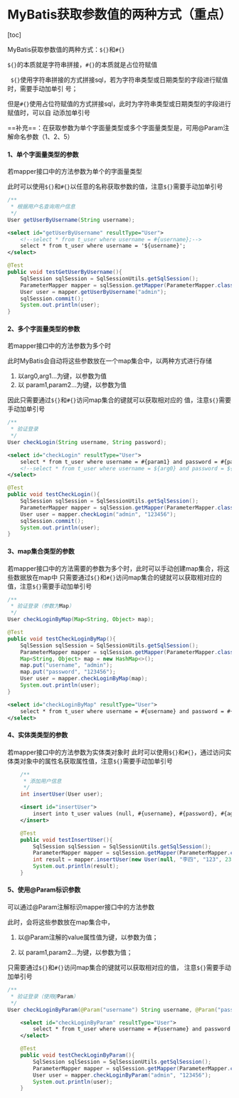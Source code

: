 # MyBatis获取参数值的两种方式（重点）

[toc]

MyBatis获取参数值的两种方式：`${}`和`#{} `

`${}`的本质就是字符串拼接，`#{}`的本质就是占位符赋值

` ${}`使用字符串拼接的方式拼接sql，若为字符串类型或日期类型的字段进行赋值时，需要手动加单引 号；

但是`#{}`使用占位符赋值的方式拼接sql，此时为字符串类型或日期类型的字段进行赋值时，可以自 动添加单引号

==补充==：在获取参数为单个字面量类型或多个字面量类型是，可用@Param注解命名参数（1、2、5）

#### 1、单个字面量类型的参数

若mapper接口中的方法参数为单个的字面量类型 

此时可以使用`${}`和`#{}`以任意的名称获取参数的值，注意`${}`需要手动加单引号

```java
/**
 * 根据用户名查询用户信息
 */
User getUserByUsername(String username);
```

```xml
<select id="getUserByUsername" resultType="User">
    <!--select * from t_user where username = #{username};-->
    select * from t_user where username = '${username}';
</select>
```

```java
@Test
public void testGetUserByUsername(){
    SqlSession sqlSession = SqlSessionUtils.getSqlSession();
    ParameterMapper mapper = sqlSession.getMapper(ParameterMapper.class);
    User user = mapper.getUserByUsername("admin");
    sqlSession.commit();
    System.out.println(user);
}
```

#### 2、多个字面量类型的参数

若mapper接口中的方法参数为多个时

此时MyBatis会自动将这些参数放在一个map集合中，以两种方式进行存储

1. 以arg0,arg1...为键，以参数为值
2. 以 param1,param2...为键，以参数为值

因此只需要通过`${}`和`#{}`访问map集合的键就可以获取相对应的 值，注意`${}`需要手动加单引号

```java
/**
 * 验证登录
 */
User checkLogin(String username, String password);
```

```xml
<select id="checkLogin" resultType="User">
    select * from t_user where username = #{param1} and password = #{param2};
    <!--select * from t_user where username = ${arg0} and password = ${arg1};-->
</select>
```

```java
@Test
public void testCheckLogin(){
    SqlSession sqlSession = SqlSessionUtils.getSqlSession();
    ParameterMapper mapper = sqlSession.getMapper(ParameterMapper.class);
    User user = mapper.checkLogin("admin", "123456");
    sqlSession.commit();
    System.out.println(user);
}
```

#### 3、map集合类型的参数

若mapper接口中的方法需要的参数为多个时，此时可以手动创建map集合，将这些数据放在map中 只需要通过`${}`和`#{}`访问map集合的键就可以获取相对应的值，注意`${}`需要手动加单引号

```java
/**
 * 验证登录（参数为Map）
 */
User checkLoginByMap(Map<String, Object> map);
```

```java
@Test
public void testCheckLoginByMap(){
    SqlSession sqlSession = SqlSessionUtils.getSqlSession();
    ParameterMapper mapper = sqlSession.getMapper(ParameterMapper.class);
    Map<String, Object> map = new HashMap<>();
    map.put("username", "admin");
    map.put("password", "123456");
    User user = mapper.checkLoginByMap(map);
    System.out.println(user);
}
```

```xml
<select id="checkLoginByMap" resultType="User">
    select * from t_user where username = #{username} and password = #{password};
</select>
```

#### 4、实体类类型的参数

若mapper接口中的方法参数为实体类对象时 此时可以使用`${}`和`#{}`，通过访问实体类对象中的属性名获取属性值，注意`${}`需要手动加单引号

```java
    /**
     * 添加用户信息
     */
    int insertUser(User user);
```

```xml
    <insert id="insertUser">
        insert into t_user values (null, #{username}, #{password}, #{age}, #{sex}, #{email});
    </insert>
```

```java
    @Test
    public void testInsertUser(){
        SqlSession sqlSession = SqlSessionUtils.getSqlSession();
        ParameterMapper mapper = sqlSession.getMapper(ParameterMapper.class);
        int result = mapper.insertUser(new User(null, "李四", "123", 23, "男", "123@qq.com"));
        System.out.println(result);
    }
```

#### 5、使用@Param标识参数

可以通过@Param注解标识mapper接口中的方法参数 

此时，会将这些参数放在map集合中，

1. 以@Param注解的value属性值为键，以参数为值；

2. 以 param1,param2...为键，以参数为值；

只需要通过`${}`和`#{}`访问map集合的键就可以获取相对应的值， 注意`${}`需要手动加单引号

```Java
/**
 * 验证登录（使用@Param）
 */
User checkLoginByParam(@Param("username") String username, @Param("password") String password);
```

```xml
    <select id="checkLoginByParam" resultType="User">
        select * from t_user where username = #{username} and password = #{password};
    </select>
```

```java
    @Test
    public void testCheckLoginByParam(){
        SqlSession sqlSession = SqlSessionUtils.getSqlSession();
        ParameterMapper mapper = sqlSession.getMapper(ParameterMapper.class);
        User user = mapper.checkLoginByParam("admin", "123456");
        System.out.println(user);
    }
```
